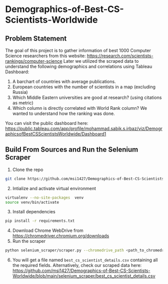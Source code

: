 # Demographics-of-Best-CS-Scientists-Worldwide

## Problem Statement
The goal of this project is to gather information of best 1000 Computer Science researchers from this website: https://research.com/scientists-rankings/computer-science
Later we utilized the scraped data to understand the following demographics and correlations using Tableau Dashboard: 

1. A barchart of countries with average publications.
2. European countries with the number of scientists in a map (excluding Russia)
3. Which Middle Eastern universities are good at research? (using citations as metric)
4. Which column is directly correlated with World Rank column? We wanted to understand how the ranking was done.

You can visit the public dashboard here: https://public.tableau.com/app/profile/mohammad.sabik.s.irbaz/viz/DemographicsofBestCSScientistsWorldwide/Dashboard1

## Build From Sources and Run the Selenium Scraper
1. Clone the repo
```bash
git clone https://github.com/msi1427/Demographics-of-Best-CS-Scientists-Worldwide.git
```
2. Intialize and activate virtual environment
```bash
virtualenv --no-site-packages  venv
source venv/bin/activate
```
3. Install dependencies
```bash
pip install -r requirements.txt
```
4. Download Chrome WebDrive from https://chromedriver.chromium.org/downloads 
5. Run the scraper
```bash
python selenium_scraper/scraper.py --chromedrive_path <path_to_chromedriver>
```
6. You will get a file named `best_cs_scientist_details.csv` containing all the required fields. 
Alternatively, check our scraped data here: https://github.com/msi1427/Demographics-of-Best-CS-Scientists-Worldwide/blob/main/selenium_scraper/best_cs_scientist_details.csv

